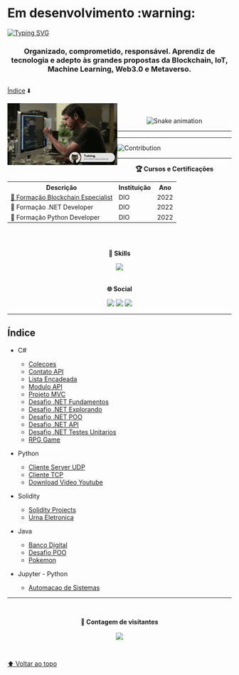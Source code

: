 <h1> Em desenvolvimento :warning: </h1>
  
[![Typing SVG](https://readme-typing-svg.herokuapp.com/?color=00bfbf&size=35&center=true&vCenter=true&width=1000&lines=Olá!+Meu+nome+é+Murilo+Olegini;Sou+desenvolvedor+júnior+.NET;+Amo+Python;Amo+Blockchain;Sejam+todos+bem+vindos!+:%29)](https://git.io/typing-svg)

<h3 align="center"> Organizado, comprometido, responsável. Aprendiz de tecnologia e adepto às grandes propostas da Blockchain, IoT, Machine Learning, Web3.0 e Metaverso. </h3>

##

[Índice](#Índice) ⬇️

<div style="display: inline_block">
  <img align="left" width="49%" alt="funcionou" src="imgs/funcionou.gif" /><br>
</div>

<div align="center">

  ![Snake animation](https://github.com/muriloolegini/muriloolegini/blob/output/github-contribution-grid-snake.svg)  
  
</div>

---
<!---
<div align="center">  
  <img width="49%" height="195px" src="https://github-readme-stats.vercel.app/api?username=muriloolegini&show_icons=true&count_private=true&hide_border=true&title_color=00bfbf&icon_color=00bfbf&text_color=c9d1d9&bg_color=0d1117" alt="Murilo Olegini github stats" />
  
  <img width="41%" height="195px" src="https://github-readme-stats.vercel.app/api/top-langs/?username=muriloolegini&layout=compact&hide_border=true&title_color=00bfbf&text_color=00bfbf&bg_color=0d1117" />
</div>
-->
---

![Contribution](https://activity-graph.herokuapp.com/graph?username=muriloolegini&theme=gotham&hide_border=true&area=true)

---

<div align="center">
  <p align="center"><b> 🏆 Cursos e Certificações </b></p>

  
<table>
    <tr>
        <th>
            Descrição
        </th>
        <th>
            Instituição
        </th>
        <th>
            Ano
        </th>
    </tr>
    <tr>
        <td>
            <a href="https://www.dio.me/certificate/C43D8C73/share" >🏅 Formação Blockchain Especialist</a>
        </td>
        <td>
            DIO
        </td>
        <td>
            2022
        </td>
    </tr>
        <td>
           🏅 Formação .NET Developer
        </td>
        <td>
            DIO
        </td>
        <td>
            2022
        </td>
    </tr>
        <td>
           🏅 Formação Python Developer
        </td>
        <td>
            DIO
        </td>
        <td>
            2022
        </td>
    </tr>
</table>
  
</div>

##

<div align="center">
  <div style="display: inline_block"><br>
    <p align="center"><b> 🚀 Skills </b></p>
  </div>
</div>

<p align="center">
  <a href="">
    <img src="https://skillicons.dev/icons?i=dotnet,cs,py,solidity&theme=light" />
  </a>
</p>

##

<div align="center"> 
<p align="center"><b> 🌐 Social </b></p>
<!---
 	<a href = "mailto:muriloolegini@outlook.com"><img src="https://img.shields.io/badge/Microsoft_Outlook-0078D4?style=for-the-badge&logo=microsoft-outlook&logoColor=white" target="_blank"></a>
  <a href = "https://teams.live.com/_?utm_source=OfficeWeb#/conversations/?ctx=chat"> <img src="https://img.shields.io/badge/Microsoft_Teams-6264A7?style=for-the-badge&logo=microsoft-teams&logoColor=white" target="_blank"></a>
-->
  <a href="https://www.linkedin.com/in/murilo-olegini-pcd-0b9815a7/" target="_blank"><img src="https://img.shields.io/badge/-LinkedIn-%230077B5?style=for-the-badge&logo=linkedin&logoColor=white" target="_blank"></a> 
  <a href="https://www.instagram.com/muriloolegini/" target="_blank"><img src="https://img.shields.io/badge/-Instagram-%23E4405F?style=for-the-badge&logo=instagram&logoColor=white" target="_blank"></a>
  <a href="https://t.me/MuriloOlegini"><img src="https://img.shields.io/badge/Telegram-2CA5E0?style=for-the-badge&logo=telegram&logoColor=white" target="_blank"></a> 
</div>

---
  

## Índice

- C#
    - [Colecoes](https://github.com/muriloolegini/Colecoes)
    - [Contato API](https://github.com/muriloolegini/ContatoAPI)
    - [Lista Encadeada](https://github.com/muriloolegini/ListaEncadeada)
    - [Modulo API](https://github.com/muriloolegini/ModuloAPI)
    - [Projeto MVC](https://github.com/muriloolegini/ProjetoMVC)
    - [Desafio .NET Fundamentos](https://github.com/muriloolegini/trilha-net-fundamentos-desafio)
    - [Desafio .NET Explorando](https://github.com/muriloolegini/trilha-net-explorando-desafio)
    - [Desafio .NET POO](https://github.com/muriloolegini/trilha-net-poo-desafio)
    - [Desafio .NET API](https://github.com/muriloolegini/trilha-net-api-desafio)
    - [Desafio .NET Testes Unitarios](https://github.com/muriloolegini/trilha-net-testes-unitarios-desafio)
    - [RPG Game](https://github.com/muriloolegini/RPGGame)

- Python
    - [Cliente Server UDP](https://github.com/muriloolegini/clienteserverudp)
    - [Cliente TCP](https://github.com/muriloolegini/clientetcp)
    - [Download Video Youtube](https://github.com/muriloolegini/download_video_youtube)
    
- Solidity
    - [Solidity Projects](https://github.com/muriloolegini/solidity_projects)
    - [Urna Eletronica](https://github.com/muriloolegini/Urna-Eletronica)

- Java
    - [Banco Digital](https://github.com/muriloolegini/Banco_Digital)
    - [Desafio POO](https://github.com/muriloolegini/desafio-poo-dio)
    - [Pokemon](https://github.com/muriloolegini/Pokemon)
    
- Jupyter - Python
    - [Automacao de Sistemas](https://github.com/muriloolegini/Automacao_de_Sistemas)
    
---


<div align="center">
  <br>  
    <p align="center"><b> 🧭 Contagem de visitantes </b></p>  
    <p align="center"><img align="center" src="https://profile-counter.glitch.me/{muriloolegini}/count.svg" /></p> 
  <br>
</div>

[⬆ Voltar ao topo](https://github.com/muriloolegini)
